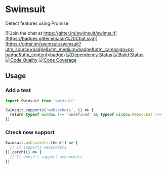 # Swimsuit

Detect features using Promise

[![Join the chat at https://gitter.im/swimsuit/swimsuit](https://badges.gitter.im/Join%20Chat.svg)](https://gitter.im/swimsuit/swimsuit?utm_source=badge&utm_medium=badge&utm_campaign=pr-badge&utm_content=badge)
[![Dependency Status](https://gemnasium.com/swimsuit/swimsuit.svg)](https://gemnasium.com/swimsuit/swimsuit)
[![Build Status](https://img.shields.io/codeship/274bbce0-ebd2-0132-1b3d-5ecc4fff82a0.svg)](https://codeship.com/projects/81006/)
[![Code Quality](https://img.shields.io/codacy/77847636043541a1976f3cfe285d4f06.svg)](https://www.codacy.com/app/swimsuit/swimsuit)
[![Code Coverage](http://codecov.io/github/swimsuit/swimsuit/coverage.svg?branch=master)](http://codecov.io/github/swimsuit/swimsuit?branch=master)

## Usage

### Add a test

```js
import Swimsuit from 'swimsuit'

Swimsuit.supports('websockets', () => {
  return typeof window !== 'undefined' && typeof window.WebSocket !== 'undefined'
})
```

### Check new support

```js
Swimsuit.websockets.then(() => {
  // It supports websockets
}).catch(() => {
  // It doesn't support websockets
})
```
